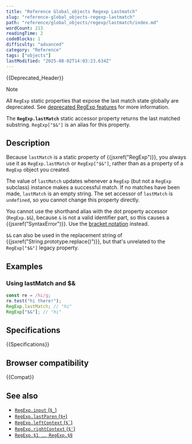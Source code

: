 ```yaml
---
title: "Reference Global_objects Regexp Lastmatch"
slug: "reference-global_objects-regexp-lastmatch"
path: "reference/global_objects/regexp/lastmatch/index.md"
wordCount: 213
readingTime: 2
codeBlocks: 1
difficulty: "advanced"
category: "Reference"
tags: ["objects"]
lastModified: "2025-08-02T14:03:23.634Z"
---
```



{{Deprecated_Header}}

> [!NOTE]
> All `RegExp` static properties that expose the last match state globally are deprecated. See [deprecated RegExp features](/en-US/docs/Web/JavaScript/Reference/Deprecated_and_obsolete_features#regexp) for more information.

The **`RegExp.lastMatch`** static accessor property returns the last matched substring. `RegExp["$&"]` is an alias for this property.

## Description

Because `lastMatch` is a static property of {{jsxref("RegExp")}}, you always use it as `RegExp.lastMatch` or `RegExp["$&"]`, rather than as a property of a `RegExp` object you created.

The value of `lastMatch` updates whenever a `RegExp` (but not a `RegExp` subclass) instance makes a successful match. If no matches have been made, `lastMatch` is an empty string. The set accessor of `lastMatch` is `undefined`, so you cannot change this property directly.

You cannot use the shorthand alias with the dot property accessor (`RegExp.$&`), because `&` is not a valid identifier part, so this causes a {{jsxref("SyntaxError")}}. Use the [bracket notation](/en-US/docs/Web/JavaScript/Reference/Operators/Property_accessors) instead.

`$&` can also be used in the replacement string of {{jsxref("String.prototype.replace()")}}, but that's unrelated to the `RegExp["$&"]` legacy property.

## Examples

### Using lastMatch and $&

```js
const re = /hi/g;
re.test("hi there!");
RegExp.lastMatch; // "hi"
RegExp["$&"]; // "hi"
```

## Specifications

{{Specifications}}

## Browser compatibility

{{Compat}}

## See also

- [`RegExp.input` (`$_`)](/en-US/docs/Web/JavaScript/Reference/Global_Objects/RegExp/input)
- [`RegExp.lastParen` (`$+`)](/en-US/docs/Web/JavaScript/Reference/Global_Objects/RegExp/lastParen)
- [`RegExp.leftContext` (`` $` ``)](/en-US/docs/Web/JavaScript/Reference/Global_Objects/RegExp/leftContext)
- [`RegExp.rightContext` (`$'`)](/en-US/docs/Web/JavaScript/Reference/Global_Objects/RegExp/rightContext)
- [`RegExp.$1`, …, `RegExp.$9`](/en-US/docs/Web/JavaScript/Reference/Global_Objects/RegExp/n)
